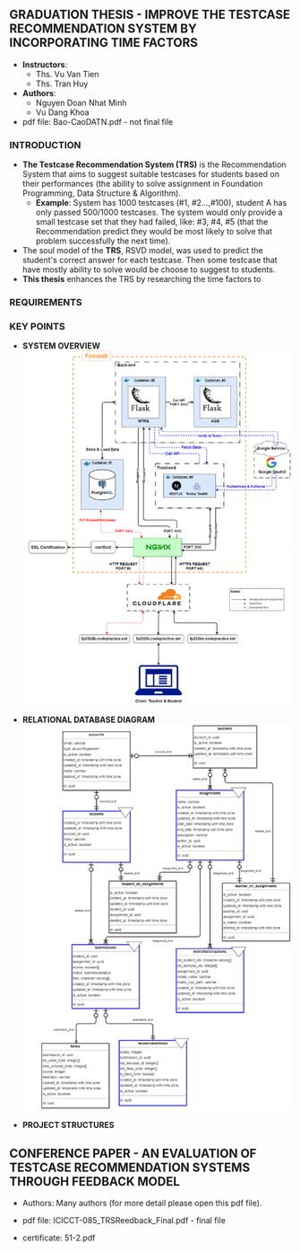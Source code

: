 ## GRADUATION THESIS - IMPROVE THE TESTCASE RECOMMENDATION SYSTEM BY INCORPORATING TIME FACTORS
- **Instructors**:
    - Ths. Vu Van Tien
    - Ths. Tran Huy
- **Authors**: 
    - Nguyen Doan Nhat Minh
    - Vu Dang Khoa
- pdf file: Bao-CaoDATN.pdf - not final file

### INTRODUCTION
- **The Testcase Recommendation System (TRS)** is the Recommendation System that aims to suggest suitable testcases for students based on their performances (the ability to solve assignment in Foundation Programming, Data Structure & Algorithm).
  - **Example**: System has 1000 testcases (#1, #2...,#100), student A has only passed 500/1000 testcases. The system would only provide a small testcase set that they had failed, like: #3, #4, #5 (that the Recommendation predict they would be most likely to solve that problem successfully the next time).
- The soul model of the **TRS**, RSVD model, was used to predict the student's correct answer for each testcase. Then some testcase that have mostly ability to solve would be choose to suggest to students. 
- **This thesis** enhances the TRS by researching the time factors to 
### REQUIREMENTS

### KEY POINTS

- **SYSTEM OVERVIEW**
![System Overview](general-system.png)

- **RELATIONAL DATABASE DIAGRAM**
![Relational database diagram](relational-database-diagram.png)

- **PROJECT STRUCTURES**

## CONFERENCE PAPER - AN EVALUATION OF TESTCASE RECOMMENDATION SYSTEMS THROUGH FEEDBACK MODEL
- Authors: Many authors (for more detail please open this pdf file).
- pdf file: ICICCT-085_TRSReedback_Final.pdf - final file

- certificate: 51-2.pdf
